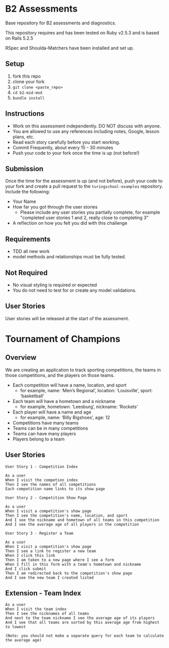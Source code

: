 # B2 Assessments

Base repository for B2 assessments and diagnostics.

This repository requires and has been tested on Ruby v2.5.3 and is based on Rails 5.2.5

RSpec and Shoulda-Matchers have been installed and set up.

## Setup

1. fork this repo
2. clone your fork
3. `git clone <paste_repo>`
4. `cd b2-mid-mod`
5. `bundle install`

## Instructions

* Work on this assessment independently. DO NOT discuss with anyone.
* You are allowed to use any references including notes, Google, lesson plans, etc.
* Read each story carefully before you start working.
* Commit Frequently, about every 15 - 30 minutes
* Push your code to your fork once the time is up (not before!)

## Submission

Once the time for the assessment is up (and not before), push your code to your fork and create a pull request to the `turingschool-examples` repository. Include the following:

* Your Name
* How far you got through the user stories
  * Please include any user stories you partially complete, for example "completed user stories 1 and 2, really close to completing 3"
* A reflection on how you felt you did with this challenge

## Requirements

* TDD all new work
* model methods and relationships must be fully tested.

## Not Required

* No visual styling is required or expected
* You do not need to test for or create any model validations.

## User Stories

User stories will be released at the start of the assessment.

# Tournament of Champions

## Overview
We are creating an application to track sporting competitions, the teams in those competitions, and the players on those teams.

* Each competition will have a name, location, and sport
  * for example, name: ‘Men’s Regional’, location: ‘Louisville’, sport: ‘basketball’
* Each team will have a hometown and a nickname
  * for example, hometown: ‘Leesburg’, nickname: ‘Rockets’
* Each player will have a name and age
  * for example, name: ‘Billy Bigshoes’, age: 12
* Competitions have many teams
* Teams can be in many competitions
* Teams can have many players
* Players belong to a team

## User Stories
```
User Story 1 - Competition Index

As a user
When I visit the competion index
Then I see the names of all competitions
Each competition name links to its show page
```

```
User Story 2 - Competition Show Page

As a user
When I visit a competition's show page
Then I see the competition's name, location, and sport
And I see the nickname and hometown of all teams in this competition
And I see the average age of all players in the competition
```

```
User Story 3 - Register a Team

As a user
When I visit a competition's show page
Then I see a link to register a new team
When I click this link
Then I am taken to a new page where I see a form
When I fill in this form with a team's hometown and nickname
And I click submit
Then I am redirected back to the competition's show page
And I see the new team I created listed
```

## Extension - Team Index

```
As a user
When I visit the team index
Then I see the nicknames of all teams
And next to the team nickname I see the average age of its players
And I see that all teams are sorted by this average age from highest to lowest

(Note: you should not make a separate query for each team to calculate the average age)
```
